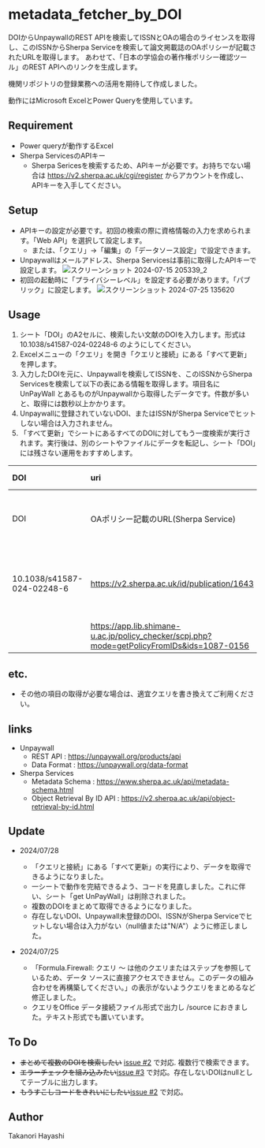 # metadata_fetcher_by_DOI

DOIからUnpaywallのREST APIを検索してISSNとOAの場合のライセンスを取得し、このISSNからSherpa Serviceを検索して論文掲載誌のOAポリシーが記載されたURLを取得します。
あわせて、「日本の学協会の著作権ポリシー確認ツール」のREST APIへのリンクを生成します。

機関リポジトリの登録業務への活用を期待して作成しました。

動作にはMicrosoft ExcelとPower Queryを使用しています。

## Requirement
- Power queryが動作するExcel
- Sherpa ServicesのAPIキー
  - Sherpa Sericesを検索するため、APIキーが必要です。お持ちでない場合は https://v2.sherpa.ac.uk/cgi/register からアカウントを作成し、APIキーを入手してください。

## Setup
- APIキーの設定が必要です。初回の検索の際に資格情報の入力を求められます。「Web API」を選択して設定します。
  - または、「クエリ」→「編集」の「データソース設定」で設定できます。
- Unpaywallはメールアドレス、Sherpa Servicesは事前に取得したAPIキーで設定します。
![スクリーンショット 2024-07-15 205339_2](https://github.com/user-attachments/assets/8413275e-9070-4bd9-81f6-b82bddf73f6a)
- 初回の起動時に「プライバシーレベル」を設定する必要があります。「パブリック」に設定します。
![スクリーンショット 2024-07-25 135620](https://github.com/user-attachments/assets/0a4daeac-559e-4c9a-9897-dcf3494bbfce)


## Usage
1. シート「DOI」のA2セルに、検索したい文献のDOIを入力します。形式は 10.1038/s41587-024-02248-6 のようにしてください。
2. Excelメニューの「クエリ」を開き「クエリと接続」にある「すべて更新」を押します。
3. 入力したDOIを元に、Unpaywallを検索してISSNを、このISSNからSherpa Servicesを検索して以下の表にある情報を取得します。項目名に UnPayWall とあるものがUnpaywallから取得したデータです。件数が多いと、取得には数秒以上かかります。
4. Unpaywallに登録されていないDOI、またはISSNがSherpa Serviceでヒットしない場合は入力されません。
5. 「すべて更新」でシートにあるすべてのDOIに対してもう一度検索が実行されます。実行後は、別のシートやファイルにデータを転記し、シート「DOI」には残さない運用をおすすめします。

|DOI|uri|UnPayWall.issn|UnPayWall.journal_name|UnPayWall.article title|UnPayWall.is_os|UnPayWall.oa_status|UnPayWall.oa_location.license|Unpaywall.oa_location.url|Unpaywall.oa_location.url_for_pdf|SPCJ|
|:-|:-|:-|:-|:-|:-|:-|:-|:-|:-|:-|
|DOI|OAポリシー記載のURL(Sherpa Service)|論文掲載誌のISSN(Unpaywall)|掲載誌名(Unpaywall)|論題(Unpaywall)|DOIの先の論文がOAか否か（OAなら TRUE）(Unpaywall)|OAのステータス（gold, hybrid, bronze, green or closed）(Unpaywall)|DOIの先の論文がOAの場合のライセンス(Unpaywall)|OAの場合のDOI解決先URL(Unpaywall)|OAの場合のPDFのURL(Unpaywall)|「日本の学協会の著作権ポリシー確認ツール」(https://app.lib.shimane-u.ac.jp/policy_checker/scpj.php) へのリンク|
|10.1038/s41587-024-02248-6|https://v2.sherpa.ac.uk/id/publication/1643|1087-0156|Nature Biotechnology|High-throughput discovery of MHC class I- and II-restricted T cell epitopes using synthetic cellular circuits|TRUE|hybrid|cc-by|https://doi.org/10.1038/s41587-024-02248-6
| |https://app.lib.shimane-u.ac.jp/policy_checker/scpj.php?mode=getPolicyFromIDs&ids=1087-0156|

## etc.
- その他の項目の取得が必要な場合は、適宜クエリを書き換えてご利用ください。

## links
- Unpaywall
  -   REST API : https://unpaywall.org/products/api
  -   Data Format : https://unpaywall.org/data-format
- Sherpa Services
  -  Metadata Schema : https://www.sherpa.ac.uk/api/metadata-schema.html
  -  Object Retrieval By ID API : https://v2.sherpa.ac.uk/api/object-retrieval-by-id.html

## Update
 - 2024/07/28
   - 「クエリと接続」にある「すべて更新」の実行により、データを取得できるようになりました。
   - 一シートで動作を完結できるよう、コードを見直しました。これに伴い、シート「get UnPayWall」は削除されました。
   - 複数のDOIをまとめて取得できるようになりました。
   - 存在しないDOI、Unpaywall未登録のDOI、ISSNがSherpa Serviceでヒットしない場合は入力がない（null値または"N/A"）ように修正しました。

 - 2024/07/25
   - 「Formula.Firewall: クエリ ～ は他のクエリまたはステップを参照しているため、データ ソースに直接アクセスできません。このデータの組み合わせを再構築してください。」の表示がないようクエリをまとめるなど修正しました。
   - クエリをOffice データ接続ファイル形式で出力し /source におきました。テキスト形式でも置いています。

## To Do
- ~~まとめて複数のDOIを検索したい~~ [issue #2](https://github.com/tzhaya/metadata_fetcher_by_DOI/issues/2) で対応. 複数行で検索できます。
- ~~エラーチェックを組み込みたい~~[issue #3](https://github.com/tzhaya/metadata_fetcher_by_DOI/issues/3) で対応。存在しないDOIはnullとしてテーブルに出力します。
- ~~もうすこしコードをきれいにしたい~~[issue #2](https://github.com/tzhaya/metadata_fetcher_by_DOI/issues/2) で対応。

## Author
Takanori Hayashi
